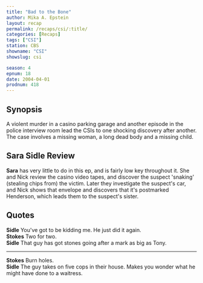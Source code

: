 ```yaml
---
title: "Bad to the Bone"
author: Mika A. Epstein
layout: recap
permalink: /recaps/csi/:title/
categories: [Recaps]
tags: ["CSI"]
station: CBS
showname: "CSI"
showslug: csi

season: 4  
epnum: 18
date: 2004-04-01
prodnum: 418  
---
```


## Synopsis

A violent murder in a casino parking garage and another episode in the police interview room lead the CSIs to one shocking discovery after another. The case involves a missing woman, a long dead body and a missing child.

## Sara Sidle Review

**Sara** has very little to do in this ep, and is fairly low key throughout it. She and Nick review the casino video tapes, and discover the suspect 'snaking' (stealing chips from) the victim. Later they investigate the suspect's car, and Nick shows that envelope and discovers that it's postmarked Henderson, which leads them to the suspect's sister.

## Quotes

**Sidle** You've got to be kidding me. He just did it again.  
**Stokes** Two for two.  
**Sidle** That guy has got stones going after a mark as big as Tony.  

- - -

**Stokes** Burn holes.  
**Sidle** The guy takes on five cops in their house. Makes you wonder what he might have done to a waitress.